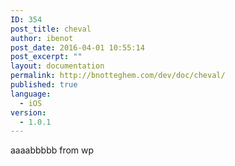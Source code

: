```yaml
---
ID: 354
post_title: cheval
author: ibenot
post_date: 2016-04-01 10:55:14
post_excerpt: ""
layout: documentation
permalink: http://bnotteghem.com/dev/doc/cheval/
published: true
language:
  - iOS
version:
  - 1.0.1
---
```

aaaabbbbb from wp